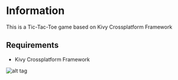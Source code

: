Information
==============
This is a Tic-Tac-Toe game based on Kivy Crossplatform Framework

Requirements
--------------
- Kivy Crossplatform Framework

![alt tag](http://f.cl.ly/items/3e1w131c163V1G1t2O0s/SC20131024-173532.png)
